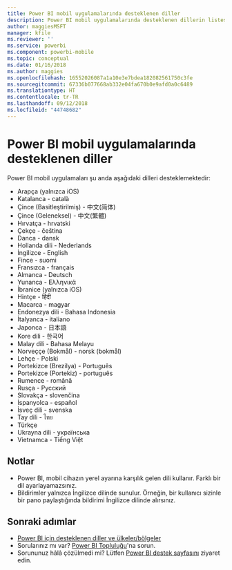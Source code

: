 ```yaml
---
title: Power BI mobil uygulamalarında desteklenen diller
description: Power BI mobil uygulamalarında desteklenen dillerin listesine göz atın.
author: maggiesMSFT
manager: kfile
ms.reviewer: ''
ms.service: powerbi
ms.component: powerbi-mobile
ms.topic: conceptual
ms.date: 01/16/2018
ms.author: maggies
ms.openlocfilehash: 16552026087a1a10e3e7bdea182082561750c3fe
ms.sourcegitcommit: 67336b077668ab332e04fa670b0e9afd0a0c6489
ms.translationtype: HT
ms.contentlocale: tr-TR
ms.lasthandoff: 09/12/2018
ms.locfileid: "44748682"
---
```

# <a name="supported-languages-in-the-power-bi-mobile-apps"></a>Power BI mobil uygulamalarında desteklenen diller
Power BI mobil uygulamaları şu anda aşağıdaki dilleri desteklemektedir:

* Arapça (yalnızca iOS)
* Katalanca - català
* Çince (Basitleştirilmiş) - 中文(简体)
* Çince (Geleneksel) - 中文(繁體)
* Hırvatça - hrvatski
* Çekçe - čeština
* Danca - dansk
* Hollanda dili - Nederlands
* İngilizce - English
* Fince - suomi
* Fransızca - français
* Almanca - Deutsch
* Yunanca - Ελληνικά
* İbranice (yalnızca iOS)
* Hintçe - हिंदी
* Macarca - magyar
* Endonezya dili - Bahasa Indonesia
* İtalyanca - italiano
* Japonca - 日本語
* Kore dili - 한국어
* Malay dili - Bahasa Melayu
* Norveççe (Bokmål) - norsk (bokmål)
* Lehçe - Polski
* Portekizce (Brezilya) - Português
* Portekizce (Portekiz) - português
* Rumence - română
* Rusça - Русский
* Slovakça - slovenčina
* İspanyolca - español
* İsveç dili - svenska
* Tay dili - ไทย
* Türkçe
* Ukrayna dili - українська
* Vietnamca - Tiếng Việt

## <a name="notes"></a>Notlar
* Power BI, mobil cihazın yerel ayarına karşılık gelen dili kullanır. Farklı bir dil ayarlayamazsınız.
* Bildirimler yalnızca İngilizce dilinde sunulur. Örneğin, bir kullanıcı sizinle bir pano paylaştığında bildirimi İngilizce dilinde alırsınız. 

## <a name="next-steps"></a>Sonraki adımlar
* [Power BI için desteklenen diller ve ülkeler/bölgeler](../../supported-languages-countries-regions.md)
* Sorularınız mı var? [Power BI Topluluğu](http://community.powerbi.com/)'na sorun.
* Sorununuz hâlâ çözülmedi mi? Lütfen [Power BI destek sayfasını](https://powerbi.microsoft.com/support/) ziyaret edin.

